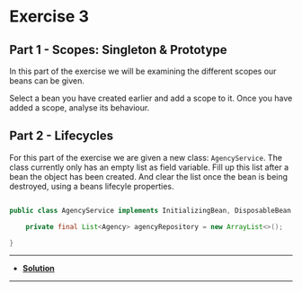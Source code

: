 # Exercise 3

## Part 1 - Scopes: Singleton & Prototype

In this part of the exercise we will be examining the different scopes our beans can be given.

Select a bean you have created earlier and add a scope to it. Once you have added a scope, analyse its behaviour.

## Part 2 - Lifecycles

For this part of the exercise we are given a new class: ``AgencyService``. The class currently only has an empty list as field variable. Fill up this list after a bean the object has been created. And clear the list once the bean is being destroyed, using a beans lifecyle properties.

```java

public class AgencyService implements InitializingBean, DisposableBean {

    private final List<Agency> agencyRepository = new ArrayList<>();

}
```

---

* **[Solution](https://github.com/tvanwinckel/intro-spring-core/blob/main/exercises/solutions/solution_3.md)**

---
